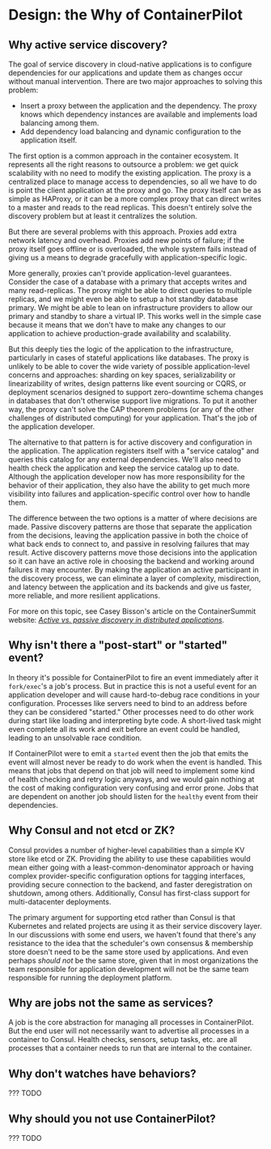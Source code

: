 # Design: the Why of ContainerPilot

## Why active service discovery?

The goal of service discovery in cloud-native applications is to configure dependencies for our applications and update them as changes occur without manual intervention. There are two major approaches to solving this problem:

- Insert a proxy between the application and the dependency. The proxy knows which dependency instances are available and implements load balancing among them.
- Add dependency load balancing and dynamic configuration to the application itself.

The first option is a common approach in the container ecosystem. It represents all the right reasons to outsource a problem: we get quick scalability with no need to modify the existing application. The proxy is a centralized place to manage access to dependencies, so all we have to do is point the client application at the proxy and go. The proxy itself can be as simple as HAProxy, or it can be a more complex proxy that can direct writes to a master and reads to the read replicas. This doesn't entirely solve the discovery problem but at least it centralizes the solution.

But there are several problems with this approach. Proxies add extra network latency and overhead. Proxies add new points of failure; if the proxy itself goes offline or is overloaded, the whole system fails instead of giving us a means to degrade gracefully with application-specific logic.

More generally, proxies can't provide application-level guarantees. Consider the case of a database with a primary that accepts writes and many read-replicas. The proxy might be able to direct queries to multiple replicas, and we might even be able to setup a hot standby database primary. We might be able to lean on infrastructure providers to allow our primary and standby to share a virtual IP. This works well in the simple case because it means that we don't have to make any changes to our application to achieve production-grade availability and scalability.

But this deeply ties the logic of the application to the infrastructure, particularly in cases of stateful applications like databases. The proxy is unlikely to be able to cover the wide variety of possible application-level concerns and approaches: sharding on key spaces, serializability or linearizability of writes, design patterns like event sourcing or CQRS, or deployment scenarios designed to support zero-downtime schema changes in databases that don't otherwise support live migrations. To put it another way, the proxy can't solve the CAP theorem problems (or any of the other challenges of distributed computing) for your application. That's the job of the application developer.

The alternative to that pattern is for active discovery and configuration in the application. The application registers itself with a "service catalog" and queries this catalog for any external dependencies. We'll also need to health check the application and keep the service catalog up to date. Although the application developer now has more responsibility for the behavior of their application, they also have the ability to get much more visibility into failures and application-specific control over how to handle them.

The difference between the two options is a matter of where decisions are made. Passive discovery patterns are those that separate the application from the decisions, leaving the application passive in both the choice of what back ends to connect to, and passive in resolving failures that may result. Active discovery patterns move those decisions into the application so it can have an active role in choosing the backend and working around failures it may encounter. By making the application an active participant in the discovery process, we can eliminate a layer of complexity, misdirection, and latency between the application and its backends and give us faster, more reliable, and more resilient applications.

For more on this topic, see Casey Bisson's article on the ContainerSummit website: [_Active vs. passive discovery in distributed applications_](https://containersummit.io/articles/active-vs-passive-discovery).


## Why isn't there a "post-start" or "started" event?

In theory it's possible for ContainerPilot to fire an event immediately after it `fork/exec`'s a job's process. But in practice this is not a useful event for an application developer and will cause hard-to-debug race conditions in your configuration. Processes like servers need to bind to an address before they can be considered "started." Other processes need to do other work during start like loading and interpreting byte code. A short-lived task might even complete all its work and exit before an event could be handled, leading to an unsolvable race condition.

If ContainerPilot were to emit a `started` event then the job that emits the event will almost never be ready to do work when the event is handled. This means that jobs that depend on that job will need to implement some kind of health checking and retry logic anyways, and we would gain nothing at the cost of making configuration very confusing and error prone. Jobs that are dependent on another job should listen for the `healthy` event from their dependencies.


## Why Consul and not etcd or ZK?

Consul provides a number of higher-level capabilities than a simple KV store like etcd or ZK. Providing the ability to use these capabilities would mean either going with a least-common-denominator approach or having complex provider-specific configuration options for tagging interfaces, providing secure connection to the backend, and faster deregistration on shutdown, among others. Additionally, Consul has first-class support for multi-datacenter deployments.

The primary argument for supporting etcd rather than Consul is that Kubernetes and related projects are using it as their service discovery layer. In our discussions with some end users, we haven't found that there's any resistance to the idea that the scheduler's own consensus & membership store doesn't need to be the same store used by applications. And even perhaps _should not_ be the same store, given that in most organizations the team responsible for application development will not be the same team responsible for running the deployment platform.


## Why are jobs not the same as services?

A job is the core abstraction for managing all processes in ContainerPilot. But the end user will not necessarily want to advertise all processes in a container to Consul. Health checks, sensors, setup tasks, etc. are all processes that a container needs to run that are internal to the container.


## Why don't watches have behaviors?

??? TODO

## Why should you not use ContainerPilot?

??? TODO
